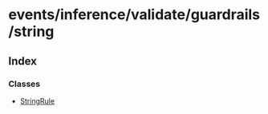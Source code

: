 # events/inference/validate/guardrails/string

## Index

### Classes

- [StringRule](classes/StringRule.md)
